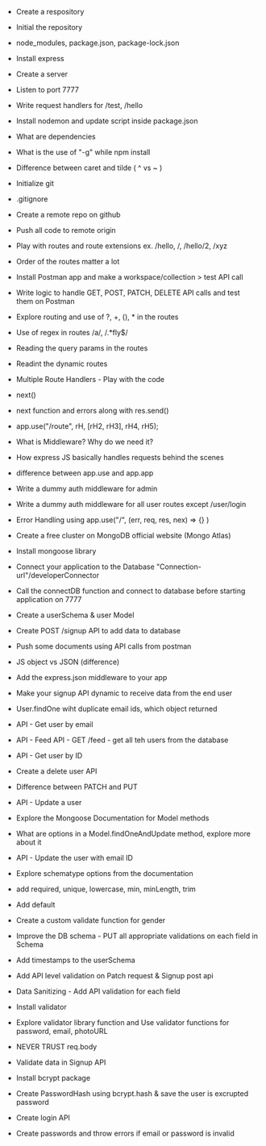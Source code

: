- Create a respository
- Initial the repository
- node_modules, package.json, package-lock.json
- Install express
- Create a server
- Listen to port 7777
- Write request handlers for /test, /hello
- Install nodemon and update script inside package.json
- What are dependencies
- What is the use of "-g" while npm install
- Difference between caret and tilde ( ^ vs ~ )

- Initialize git
- .gitignore
- Create a remote repo on github
- Push all code to remote origin
- Play with routes and route extensions ex. /hello, /, /hello/2, /xyz
- Order of the routes matter a lot
- Install Postman app and make a workspace/collection > test API call
- Write logic to handle GET, POST, PATCH, DELETE API calls and test them on Postman
- Explore routing and use of ?, +, (), * in the routes
- Use of regex in routes /a/, /.*fly$/
- Reading the query params in the routes
- Readint the dynamic routes

- Multiple Route Handlers - Play with the code
- next()
- next function and errors along with res.send()
- app.use("/route", rH, [rH2, rH3], rH4, rH5);
- What is Middleware? Why do we need it?
- How express JS basically handles requests behind the scenes
- difference between app.use and app.app
- Write a dummy auth middleware for admin
- Write a dummy auth middleware for all user routes except /user/login
- Error Handling using app.use("/", (err, req, res, nex) => {} )

- Create a free cluster on MongoDB official website (Mongo Atlas)
- Install mongoose library
- Connect your application to the Database "Connection-url"/developerConnector
- Call the connectDB function and connect to database before starting application on 7777
- Create a userSchema & user Model
- Create POST /signup API to add data to database
- Push some documents using API calls from postman

- JS object vs JSON (difference)
- Add the express.json middleware to your app
- Make your signup API dynamic to receive data from the end user
- User.findOne wiht duplicate email ids, which object returned
- API - Get user by email
- API - Feed API - GET /feed - get all teh users from the database
- API - Get user by ID
- Create a delete user API
- Difference between PATCH and PUT
- API - Update a user
- Explore the Mongoose Documentation for Model methods
- What are options in a Model.findOneAndUpdate method, explore more about it
- API - Update the user with email ID


- Explore schematype options from the documentation
- add required, unique, lowercase, min, minLength, trim
- Add default
- Create a custom validate function for gender
- Improve the DB schema - PUT all appropriate validations on each field in Schema
- Add timestamps to the userSchema
- Add API level validation on Patch request & Signup post api
- Data Sanitizing - Add API validation for each field
- Install validator
- Explore validator library function and Use validator functions for password, email, photoURL
- NEVER TRUST req.body

- Validate data in Signup API
- Install bcrypt package
- Create PasswordHash using bcrypt.hash & save the user is excrupted password
- Create login API
- Create passwords and throw errors if email or password is invalid